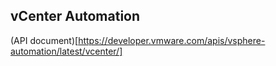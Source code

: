 ## vCenter Automation

(API document)[https://developer.vmware.com/apis/vsphere-automation/latest/vcenter/]
